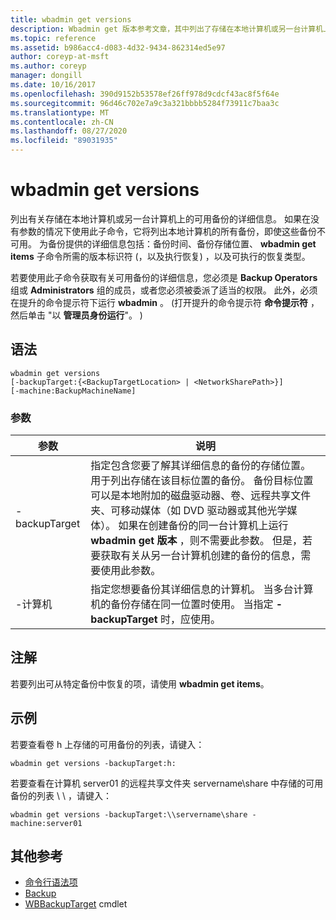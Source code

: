```yaml
---
title: wbadmin get versions
description: Wbadmin get 版本参考文章，其中列出了存储在本地计算机或另一台计算机上的可用备份的详细信息。
ms.topic: reference
ms.assetid: b986acc4-d083-4d32-9434-862314ed5e97
author: coreyp-at-msft
ms.author: coreyp
manager: dongill
ms.date: 10/16/2017
ms.openlocfilehash: 390d9152b53578ef26ff978d9cdcf43ac8f5f64e
ms.sourcegitcommit: 96d46c702e7a9c3a321bbbb5284f73911c7baa3c
ms.translationtype: MT
ms.contentlocale: zh-CN
ms.lasthandoff: 08/27/2020
ms.locfileid: "89031935"
---
```

# <a name="wbadmin-get-versions"></a>wbadmin get versions



列出有关存储在本地计算机或另一台计算机上的可用备份的详细信息。 如果在没有参数的情况下使用此子命令，它将列出本地计算机的所有备份，即使这些备份不可用。 为备份提供的详细信息包括：备份时间、备份存储位置、 **wbadmin get items** 子命令所需的版本标识符 (，以及执行恢复) ，以及可执行的恢复类型。

若要使用此子命令获取有关可用备份的详细信息，您必须是 **Backup Operators** 组或 **Administrators** 组的成员，或者您必须被委派了适当的权限。 此外，必须在提升的命令提示符下运行 **wbadmin** 。  (打开提升的命令提示符 **命令提示符** ，然后单击 "以 **管理员身份运行**"。 ) 

## <a name="syntax"></a>语法

```
wbadmin get versions
[-backupTarget:{<BackupTargetLocation> | <NetworkSharePath>}]
[-machine:BackupMachineName]
```

### <a name="parameters"></a>参数

|参数|说明|
|---------|-----------|
|-backupTarget|指定包含您要了解其详细信息的备份的存储位置。 用于列出存储在该目标位置的备份。 备份目标位置可以是本地附加的磁盘驱动器、卷、远程共享文件夹、可移动媒体（如 DVD 驱动器或其他光学媒体）。 如果在创建备份的同一台计算机上运行 **wbadmin get 版本** ，则不需要此参数。 但是，若要获取有关从另一台计算机创建的备份的信息，需要使用此参数。|
|-计算机|指定您想要备份其详细信息的计算机。 当多台计算机的备份存储在同一位置时使用。 当指定 **-backupTarget** 时，应使用。|

## <a name="remarks"></a>注解

若要列出可从特定备份中恢复的项，请使用 **wbadmin get items**。

## <a name="examples"></a>示例

若要查看卷 h 上存储的可用备份的列表，请键入：
```
wbadmin get versions -backupTarget:h:
```
若要查看在计算机 server01 的远程共享文件夹 servername\share 中存储的可用备份的列表 \\ \\ ，请键入：
```
wbadmin get versions -backupTarget:\\servername\share -machine:server01
```

## <a name="additional-references"></a>其他参考

- [命令行语法项](command-line-syntax-key.md)
-   [Backup](wbadmin.md)
-   [WBBackupTarget](/powershell/module/windowserverbackup/?view=winserver2012r2-ps) cmdlet
